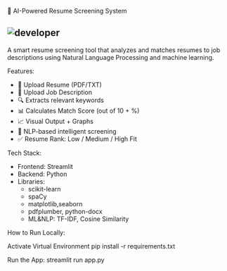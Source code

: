 🧠 AI-Powered Resume Screening System

![developer](https://img.shields.io/badge/Developed%20By%20%3A-Kolla%20KiranKumar-red)
---

A smart resume screening tool that analyzes and matches resumes to job descriptions using Natural Language Processing and machine learning.
 
Features:
- 📄 Upload Resume (PDF/TXT)
- 📌 Upload Job Description
- 🔍 Extracts relevant keywords
- 📊 Calculates Match Score (out of 10 + %)
- 📈 Visual Output + Graphs
- 🧠 NLP-based intelligent screening
- ✅ Resume Rank: Low / Medium / High Fit

Tech Stack:
- Frontend: Streamlit
- Backend: Python
- Libraries: 
  - scikit-learn
  - spaCy
  - matplotlib,seaborn
  - pdfplumber, python-docx
  - ML&NLP: TF-IDF, Cosine Similarity

How to Run Locally:

Activate Virtual Environment
pip install -r requirements.txt

Run the App:
streamlit run app.py
   
